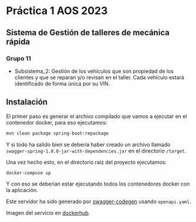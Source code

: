 # Práctica 1 AOS 2023
## Sistema de Gestión de talleres de mecánica rápida
### Grupo 11

- Subsistema_2: Gestión de los vehículos que son propiedad de los clientes y que se reparan y/o revisan en el taller. Cada vehículo estará identificado de forma única por su VIN.


## Instalación

El primer paso es generar el archivo compilado que vamos a ejecutar en el contenedor docker, para eso ejecutamos:

```bash
mvn clean package spring-boot:repackage
```

Y si todo ha salido bien se debería haber creado un archivo llamado `swagger-spring-1.0.0-jar-with-dependencies.jar`
 en el directorio `/target`.

Una vez hecho esto, en el directorio raíz del proyecto ejecutamos:

```bash
docker-compose up
```

Y con eso se deberían estar ejecutando todos los contenedores docker con la aplicación.

Este servidor ha sido generado por [swagger-codegen](https://github.com/swagger-api/swagger-codegen) usando `openapi.yaml`.

Imagen del servicio en [dockerhub](https://hub.docker.com/r/inesdeelias/servicio11/tags).
